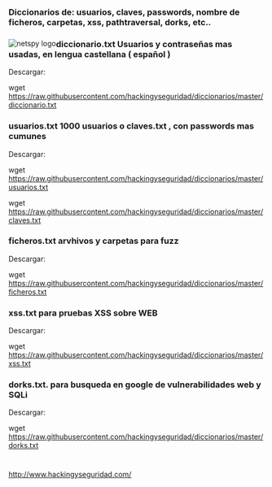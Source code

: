 ### Diccionarios de: usuarios, claves, passwords, nombre de ficheros, carpetas, xss, pathtraversal, dorks, etc..

###
<img style="float:left" alt="netspy logo" src="https://github.com/hackingyseguridad/diccionarios/blob/master/25pass.png">

### diccionario.txt Usuarios y contraseñas mas usadas, en lengua castellana ( español ) 

Descargar:

wget https://raw.githubusercontent.com/hackingyseguridad/diccionarios/master/diccionario.txt

### usuarios.txt  1000 usuarios o claves.txt , con passwords mas cumunes

Descargar:

wget https://raw.githubusercontent.com/hackingyseguridad/diccionarios/master/usuarios.txt

wget https://raw.githubusercontent.com/hackingyseguridad/diccionarios/master/claves.txt

### ficheros.txt  arvhivos y carpetas para fuzz

Descargar:

wget https://raw.githubusercontent.com/hackingyseguridad/diccionarios/master/ficheros.txt

### xss.txt para pruebas XSS sobre WEB

Descargar:

wget https://raw.githubusercontent.com/hackingyseguridad/diccionarios/master/xss.txt

### dorks.txt. para busqueda en google de vulnerabilidades web y SQLi

Descargar:

wget https://raw.githubusercontent.com/hackingyseguridad/diccionarios/master/dorks.txt

#

http://www.hackingyseguridad.com/

#

